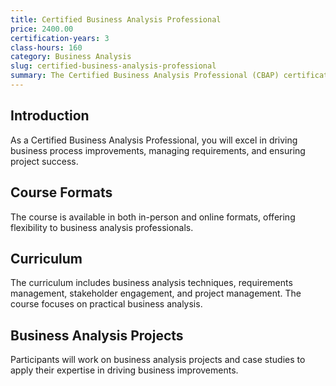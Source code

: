 ```yaml
---
title: Certified Business Analysis Professional
price: 2400.00
certification-years: 3
class-hours: 160
category: Business Analysis
slug: certified-business-analysis-professional
summary: The Certified Business Analysis Professional (CBAP) certification is designed for professionals in business analysis roles. This comprehensive course covers business analysis techniques, requirements management, and stakeholder engagement. It equips candidates with the skills needed to drive business process improvements and deliver successful projects.
---
```


## Introduction

As a Certified Business Analysis Professional, you will excel in driving business process improvements, managing requirements, and ensuring project success.

## Course Formats

The course is available in both in-person and online formats, offering flexibility to business analysis professionals.

## Curriculum

The curriculum includes business analysis techniques, requirements management, stakeholder engagement, and project management. The course focuses on practical business analysis.

## Business Analysis Projects

Participants will work on business analysis projects and case studies to apply their expertise in driving business improvements.

